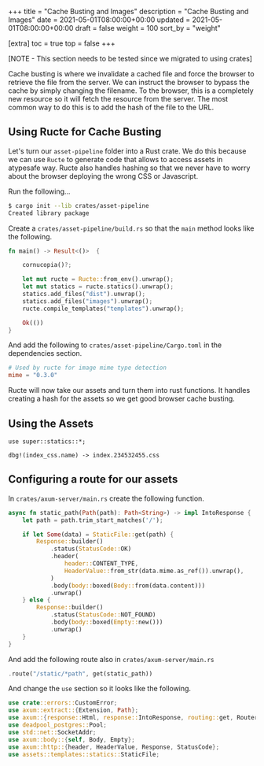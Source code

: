 +++
title = "Cache Busting and Images"
description = "Cache Busting and Images"
date = 2021-05-01T08:00:00+00:00
updated = 2021-05-01T08:00:00+00:00
draft = false
weight = 100
sort_by = "weight"


[extra]
toc = true
top = false
+++

[NOTE - This section needs to be tested since we migrated to using crates]

Cache busting is where we invalidate a cached file and force the browser to retrieve the file from the server. We can instruct the browser to bypass the cache by simply changing the filename. To the browser, this is a completely new resource so it will fetch the resource from the server. The most common way to do this is to add the hash of the file to the URL.

## Using Ructe for Cache Busting

Let's turn our `asset-pipeline` folder into a Rust crate. We do this because we can use `Ructe` to generate code that allows to access assets in  atypesafe way. Ructe also handles hashing so that we never have to worry about the browser deploying the wrong CSS or Javascript.

Run the following...


```sh
$ cargo init --lib crates/asset-pipeline
Created library package
```

Create a  `crates/asset-pipeline/build.rs` so that the `main` method looks like the following.

```rust
fn main() -> Result<()>  {

    cornucopia()?;

    let mut ructe = Ructe::from_env().unwrap();
    let mut statics = ructe.statics().unwrap();
    statics.add_files("dist").unwrap();
    statics.add_files("images").unwrap();
    ructe.compile_templates("templates").unwrap();

    Ok(())
}
```

And add the following to `crates/asset-pipeline/Cargo.toml` in the dependencies section.

```toml
# Used by ructe for image mime type detection
mime = "0.3.0"
```

Ructe will now take our assets and turn them into rust functions. It handles creating a hash for the assets so we get good browser cache busting.

## Using the Assets

```
use super::statics::*;

dbg!(index_css.name) -> index.234532455.css
```

## Configuring a route for our assets

In `crates/axum-server/main.rs` create the following function.

```rust
async fn static_path(Path(path): Path<String>) -> impl IntoResponse {
    let path = path.trim_start_matches('/');

    if let Some(data) = StaticFile::get(path) {
        Response::builder()
            .status(StatusCode::OK)
            .header(
                header::CONTENT_TYPE,
                HeaderValue::from_str(data.mime.as_ref()).unwrap(),
            )
            .body(body::boxed(Body::from(data.content)))
            .unwrap()
    } else {
        Response::builder()
            .status(StatusCode::NOT_FOUND)
            .body(body::boxed(Empty::new()))
            .unwrap()
    }
}
```

And add the following route also in `crates/axum-server/main.rs`

```rust
.route("/static/*path", get(static_path))
```

And change the `use` section so it looks like the following.

```rust
use crate::errors::CustomError;
use axum::extract::{Extension, Path};
use axum::{response::Html, response::IntoResponse, routing::get, Router};
use deadpool_postgres::Pool;
use std::net::SocketAddr;
use axum::body::{self, Body, Empty};
use axum::http::{header, HeaderValue, Response, StatusCode};
use assets::templates::statics::StaticFile;
```